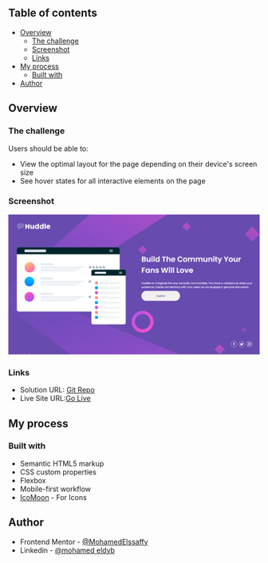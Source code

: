 ## Table of contents

- [Overview](#overview)
  - [The challenge](#the-challenge)
  - [Screenshot](#screenshot)
  - [Links](#links)
- [My process](#my-process)
  - [Built with](#built-with)
- [Author](#author)

## Overview

### The challenge

Users should be able to:

- View the optimal layout for the page depending on their device's screen size
- See hover states for all interactive elements on the page

### Screenshot

![](./screenshot.jpg)

### Links

- Solution URL: [Git Repo](https://github.com/MohamedElssaffy/Challenge-one?tab=readme-ov-file#my-process)
- Live Site URL:[Go Live](https://mohamedelssaffy.github.io/Challenge-one/)

## My process

### Built with

- Semantic HTML5 markup
- CSS custom properties
- Flexbox
- Mobile-first workflow
- [IcoMoon](https://icomoon.io/) - For Icons

## Author

- Frontend Mentor - [@MohamedElssaffy](https://www.frontendmentor.io/profile/MohamedElssaffy)
- Linkedin - [@mohamed eldyb](https://www.linkedin.com/in/eldyb/)
